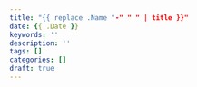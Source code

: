 ```yaml
---
title: "{{ replace .Name "-" " " | title }}"
date: {{ .Date }}
keywords: ''
description: ''
tags: []
categories: []
draft: true
---
```

